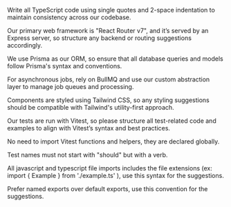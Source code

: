 Write all TypeScript code using single quotes and 2-space indentation to maintain consistency across our codebase.

Our primary web framework is "React Router v7", and it’s served by an Express server, so structure any backend or routing suggestions accordingly.

We use Prisma as our ORM, so ensure that all database queries and models follow Prisma's syntax and conventions.

For asynchronous jobs, rely on BullMQ and use our custom abstraction layer to manage job queues and processing.

Components are styled using Tailwind CSS, so any styling suggestions should be compatible with Tailwind's utility-first approach.

Our tests are run with Vitest, so please structure all test-related code and examples to align with Vitest’s syntax and best practices.

No need to import Vitest functions and helpers, they are declared globally.

Test names must not start with "should" but with a verb.

All javascript and typescript file imports includes the file extensions (ex: import { Example } from './example.ts' ), use this syntax for the suggestions.

Prefer named exports over default exports, use this convention for the suggestions.
